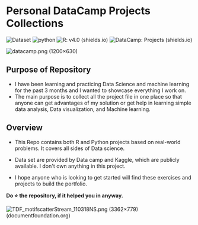 # Personal DataCamp Projects Collections

![Dataset](https://img.shields.io/badge/Dataset-Kaggle-blue.svg) ![python](https://img.shields.io/badge/python-3.8-red) ![R: v4.0 (shields.io)](https://img.shields.io/badge/R-v4.0-green) ![DataCamp: Projects (shields.io)](https://img.shields.io/badge/DataCamp-Projects-brightgreen) 



![datacamp.png (1200×630)](https://www.datacamp.com/datacamp.png?v=20102020)

## Purpose of Repository 

- I have been learning and practicing Data Science and machine learning for the past 3 months and I wanted to showcase everything I work on. 
- The main purpose is to collect all the project file in one place so that anyone can get advantages of my solution or get help in learning simple data analysis, Data visualization, and Machine learning.

## Overview

- This Repo contains both R and Python projects based on real-world problems. It covers all sides of Data science.

- Data set are provided by Data camp and Kaggle, which are publicly available. I don't own anything in this project.

- I hope anyone who is looking to get started will find these exercises and projects to build the portfolio.

**Do ⭐ the repository, if it helped you in anyway.**

![TDF_motifscatterStream_110318NS.png (3362×779) (documentfoundation.org)](https://wiki.documentfoundation.org/images/5/57/TDF_motifscatterStream_110318NS.png)
